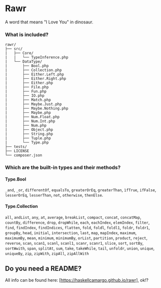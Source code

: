 # Rawr
A word that means "I Love You" in dinosaur.

### What is included?

```
rawr/
├── src/
|   ├── Core/
|   |   └── TypeInference.php
|   └── DataType/
|       ├── Bool.php
|       ├── Collection.php
|       ├── Either.Left.php
|       ├── Either.Right.php
|       ├── Either.php
|       ├── File.php
|       ├── Fun.php
|       ├── IO.php
|       ├── Match.php
|       ├── Maybe.Just.php
|       ├── Maybe.Nothing.php
|       ├── Maybe.php
|       ├── Num.Float.php
|       ├── Num.Int.php
|       ├── Num.php
|       ├── Object.php
|       ├── String.php
|       ├── Tuple.php
|       └── Type.php
├── tests/
├── LICENSE
└── composer.json
```

### Which are the built-in types and their methods?

#### Type.Bool
`_and`, `_or`, `differentOf`, `equalsTo`, `greaterOrEq`, `greaterThan`, `ìfTrue`, `ifFalse`, `lesserOrEq`, `lesserThan`, `not`, `otherwise`, `thenElse`.

#### Type.Collection
`all`, `andList`, `any`, `at`, `average`, `breakList`, `compact`, `concat`, `concatMap`, `countBy`, `difference`, `drop`, `dropWhile`, `each`, `eachIndex`, `elemIndex`, `filter`, `find`, `findIndex`, `findIndices`, `flatten`, `fold`, `foldl`, `foldl1`, `foldr`, `foldr1`, `groupBy`, `head`, `initial`, `intersection`, `last`, `map`, `mapIndex`, `maximum`, `maximumBy`, `mean`, `minimum`, `minimumBy`, `orList`, `partition`, `product`, `reject`, `reverse`, `scan`, `scan1`, `scanl`, `scanl1`, `scanr`, `scanr1`, `slice`, `sort`, `sortBy`, `sortWwith`, `span`, `splitAt`, `sum`, `take`, `takeWhile`, `tail`, `unfoldr`, `union`, `unique`, `uniqueBy`, `zip`, `zipWith`, `zipAll`, `zipAllWith`

## Do you need a README?

All info can be found here: [https://haskellcamargo.github.io/rawr], ok!?
